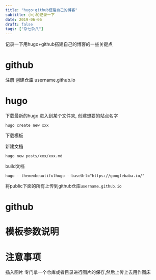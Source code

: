 ```yaml
---
title: "hugo+github搭建自己的博客"
subtitle: 小小的记录一下
date: 2019-06-06
draft: false
tags: ["杂七杂八"]
---
```


记录一下用hugo+github搭建自己的博客的一些关键点
<!--more-->

# github
注册
创建仓库 username.github.io

# hugo
下载最新的hugo
进入到某个文件夹, 创建想要的站点名字
```
hugo create new xxx
```

下载模板

新建文档
```
hugo new posts/xxx/xxx.md
```

build文档
```
hugo --theme=beautifulhugo --baseUrl="https://googlebaba.io/"
```


将public下面的所有上传到github仓库`username.github.io`

# github


# 模板参数说明


# 注意事项
插入图片
专门拿一个仓库或者目录进行图片的保存,然后上传上去用作图床
